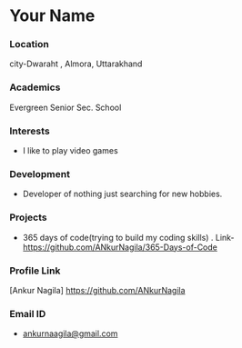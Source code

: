 # Your Name

### Location

city-Dwaraht , Almora, Uttarakhand 

### Academics

Evergreen Senior Sec. School

### Interests

- I like to play video games

### Development

- Developer of nothing just searching for new hobbies.

### Projects

- 365 days of code(trying to build my coding skills) . Link- https://github.com/ANkurNagila/365-Days-of-Code

### Profile Link

[Ankur Nagila] https://github.com/ANkurNagila

### Email ID

- ankurnaagila@gmail.com
